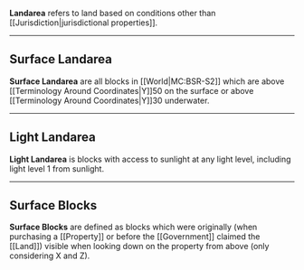**Landarea** refers to land based on conditions other than [[Jurisdiction|jurisdictional properties]].

---
## Surface Landarea
**Surface Landarea** are all blocks in [[World|MC:BSR-S2]] which are above [[Terminology Around Coordinates|Y]]50 on the surface or above [[Terminology Around Coordinates|Y]]30 underwater.

--- 
## Light Landarea
**Light Landarea** is blocks with access to sunlight at any light level, including light level 1 from sunlight.

---
## Surface Blocks
**Surface Blocks** are defined as blocks which were originally (when purchasing a [[Property]] or before the [[Government]] claimed the [[Land]]) visible when looking down on the property from above (only considering X and Z). 